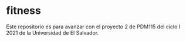 # fitness
Este repositorio es para avanzar con el proyecto 2 de PDM115 del ciclo I 2021 de la Universidad de El Salvador.
